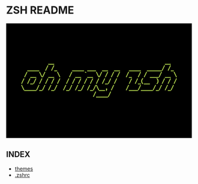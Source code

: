 # ZSH README

![oh-my-zsh](../src/img/omz-logo.png)

## INDEX

- [themes](themes/)
- [.zshrc](.zshrc)

